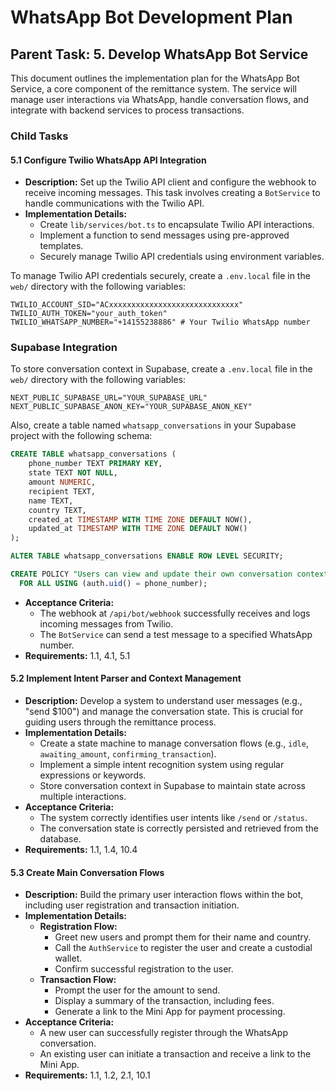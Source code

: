 # WhatsApp Bot Development Plan

## Parent Task: 5. Develop WhatsApp Bot Service

This document outlines the implementation plan for the WhatsApp Bot Service, a core component of the remittance system. The service will manage user interactions via WhatsApp, handle conversation flows, and integrate with backend services to process transactions.

### Child Tasks

#### 5.1 Configure Twilio WhatsApp API Integration
- **Description:** Set up the Twilio API client and configure the webhook to receive incoming messages. This task involves creating a `BotService` to handle communications with the Twilio API.
- **Implementation Details:**
  - Create `lib/services/bot.ts` to encapsulate Twilio API interactions.
  - Implement a function to send messages using pre-approved templates.
  - Securely manage Twilio API credentials using environment variables.

To manage Twilio API credentials securely, create a `.env.local` file in the `web/` directory with the following variables:

```
TWILIO_ACCOUNT_SID="ACxxxxxxxxxxxxxxxxxxxxxxxxxxxxx"
TWILIO_AUTH_TOKEN="your_auth_token"
TWILIO_WHATSAPP_NUMBER="+14155238886" # Your Twilio WhatsApp number
```

### Supabase Integration

To store conversation context in Supabase, create a `.env.local` file in the `web/` directory with the following variables:

```
NEXT_PUBLIC_SUPABASE_URL="YOUR_SUPABASE_URL"
NEXT_PUBLIC_SUPABASE_ANON_KEY="YOUR_SUPABASE_ANON_KEY"
```

Also, create a table named `whatsapp_conversations` in your Supabase project with the following schema:

```sql
CREATE TABLE whatsapp_conversations (
    phone_number TEXT PRIMARY KEY,
    state TEXT NOT NULL,
    amount NUMERIC,
    recipient TEXT,
    name TEXT,
    country TEXT,
    created_at TIMESTAMP WITH TIME ZONE DEFAULT NOW(),
    updated_at TIMESTAMP WITH TIME ZONE DEFAULT NOW()
);

ALTER TABLE whatsapp_conversations ENABLE ROW LEVEL SECURITY;

CREATE POLICY "Users can view and update their own conversation context." ON whatsapp_conversations
  FOR ALL USING (auth.uid() = phone_number);
```

- **Acceptance Criteria:**
  - The webhook at `/api/bot/webhook` successfully receives and logs incoming messages from Twilio.
  - The `BotService` can send a test message to a specified WhatsApp number.
- **Requirements:** 1.1, 4.1, 5.1

#### 5.2 Implement Intent Parser and Context Management
- **Description:** Develop a system to understand user messages (e.g., "send $100") and manage the conversation state. This is crucial for guiding users through the remittance process.
- **Implementation Details:**
  - Create a state machine to manage conversation flows (e.g., `idle`, `awaiting_amount`, `confirming_transaction`).
  - Implement a simple intent recognition system using regular expressions or keywords.
  - Store conversation context in Supabase to maintain state across multiple interactions.
- **Acceptance Criteria:**
  - The system correctly identifies user intents like `/send` or `/status`.
  - The conversation state is correctly persisted and retrieved from the database.
- **Requirements:** 1.1, 1.4, 10.4

#### 5.3 Create Main Conversation Flows
- **Description:** Build the primary user interaction flows within the bot, including user registration and transaction initiation.
- **Implementation Details:**
  - **Registration Flow:**
    - Greet new users and prompt them for their name and country.
    - Call the `AuthService` to register the user and create a custodial wallet.
    - Confirm successful registration to the user.
  - **Transaction Flow:**
    - Prompt the user for the amount to send.
    - Display a summary of the transaction, including fees.
    - Generate a link to the Mini App for payment processing.
- **Acceptance Criteria:**
  - A new user can successfully register through the WhatsApp conversation.
  - An existing user can initiate a transaction and receive a link to the Mini App.
- **Requirements:** 1.1, 1.2, 2.1, 10.1
